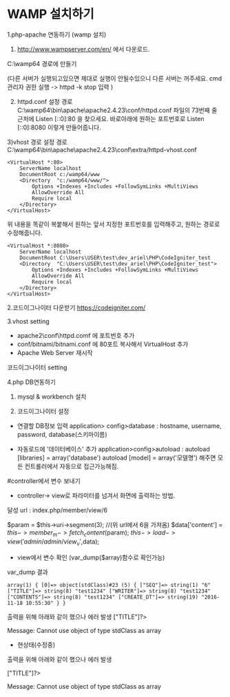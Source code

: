 # WAMP 설치하기


1.php-apache 연동하기 (wamp 설치)

 1) http://www.wampserver.com/en/ 에서 다운로드.

C:\wamp64 경로에 만들기


(다른 서버가 실행되고있으면 제대로 실행이 안될수있으니 다른 서버는 꺼주세요.
cmd 관리자 권한 실행 -> httpd -k stop 입력
)


 2) httpd.conf 설정
경로   C:\wamp64\bin\apache\apache2.4.23\conf/httpd.conf
 파일의 73번째 줄 근처에 Listen [::0]:80 을 찾으세요.
바로아래에 원하는 포트번호로 Listen [::0]:8080 이렇게 만들어줍니다.

 3)vhost 경로 설정
경로   C:\wamp64\bin\apache\apache2.4.23\conf\extra/httpd-vhost.conf 
```
<VirtualHost *:80>
	ServerName localhost
	DocumentRoot c:/wamp64/www
	<Directory  "c:/wamp64/www/">
		Options +Indexes +Includes +FollowSymLinks +MultiViews
		AllowOverride All
		Require local
	</Directory>
</VirtualHost>
```

위 내용을 똑같이 복붙해서 원하는 앞서 지정한 포트번호를 입력해주고, 원하는 경로로 수정해줍니다.

```
<VirtualHost *:8080>
	ServerName localhost
	DocumentRoot C:\Users\USER\test\dev_ariel\PHP\CodeIgniter_test
	<Directory  "C:\Users\USER\test\dev_ariel\PHP\CodeIgniter_test">
		Options +Indexes +Includes +FollowSymLinks +MultiViews
		AllowOverride All
		Require local
	</Directory>
</VirtualHost>
```

2.코드이그나이터 다운받기
https://codeigniter.com/ 

3.vhost setting
 - apache2\conf\httpd.comf 에 포트번호 추가
 - conf/bitnami/bitnami.conf 에 80포트 복사해서 VirtualHost 추가
 - Apache Web Server 재시작 

코드이그나이터 setting



4.php DB연동하기


1) mysql & workbench 설치


2) 코드이그나이터 설정

 - 연결할 DB정보 입력
	application> config>database : hostname, username, password, database(스키마이름)
 
 - 자동로드에 '데이터베이스' 추가
 	application>config>autoload : autoload [libraries] = array('database') 
					autoload [model] = array('모델명') 해주면 모든 컨트롤러에서 자동으로 접근가능해짐.	


#controller에서 변수 보내기

 - controller-> view로 파라미터를 넘겨서 화면에 출력하는 방법.

달성
url : index.php/member/view/6

$param = $this->uri->segment(3); //(위 url에서 6을 가져옴) $data['content'] = $this->member_m->fetch_content($param); $this -> load -> view('admin/admin/view_v',$data);

 - view에서 변수 확인 (var_dump($array)함수로 확인가능)

var_dump 결과
```
array(1) { [0]=> object(stdClass)#23 (5) { ["SEQ"]=> string(1) "6" ["TITLE"]=> string(8) "test1234" ["WRITER"]=> string(8) "test1234" ["CONTENTS"]=> string(8) "test1234" ["CREATE_DT"]=> string(19) "2016-11-18 10:55:30" } }
```

출력을 위해 아래와 같이 했으나 에러 발생 <?= $content[0]->["TITLE"]?>

Message: Cannot use object of type stdClass as array

 - 현상태(수정중)

출력을 위해 아래와 같이 했으나 에러 발생
<?= $content[0]->["TITLE"]?>

Message: Cannot use object of type stdClass as array
